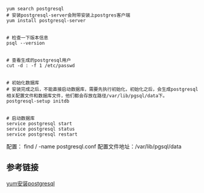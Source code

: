 ```
yum search postgresql
# 安装postgresql-server会附带安装上postgres客户端
yum install postgresql-server


# 检查一下版本信息
psql --version


# 查看生成的postgresql用户
cut -d : -f 1 /etc/passwd


# 初始化数据库
# 安装完成之后，不能直接启动数据库，需要先执行初始化，初始化之后，会生成postgresql相关配置文件和数据库文件，他们都会存放在路径/var/lib/pgsql/data下。
postgresql-setup initdb


# 启动数据库
service postgresql start
service postgresql status
service postgresql restart
```




配置：
find / -name postgresql.conf
配置文件地址：/var/lib/pgsql/data




## 参考链接
[yum安装postgresql](https://www.jianshu.com/p/b6f8db653b96)

